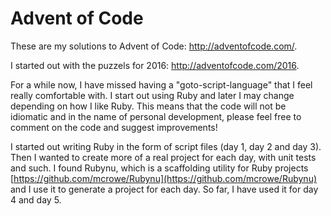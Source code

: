 # Advent of Code
These are my solutions to Advent of Code: http://adventofcode.com/. 

I started out with the puzzels for 2016: http://adventofcode.com/2016.

For a while now, I have missed having a "goto-script-language" that I
feel really comfortable with. I start out using Ruby and later I may
change depending on how I like Ruby. This means that the code will not
be idiomatic and in the name of personal development, please feel free
to comment on the code and suggest improvements!

I started out writing Ruby in the form of script files (day 1, day 2 and day 3).
Then I wanted to create more of a real project for each day, with unit tests and such.
I found Rubynu, which is a scaffolding utility for Ruby projects [https://github.com/mcrowe/Rubynu](https://github.com/mcrowe/Rubynu)
and I use it to generate a project for each day. So far, I have used it for day 4 and day 5. 